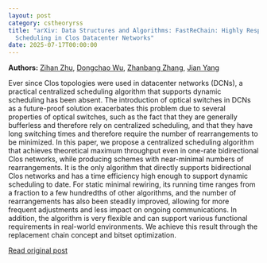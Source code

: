 ```yaml
---
layout: post
category: cstheoryrss
title: "arXiv: Data Structures and Algorithms: FastReChain: Highly Responsive and Low-Overhead Centralized Route
  Scheduling in Clos Datacenter Networks"
date: 2025-07-17T00:00:00
---
```


**Authors:** [Zihan Zhu](https://dblp.uni-trier.de/search?q=Zihan+Zhu), [Dongchao Wu](https://dblp.uni-trier.de/search?q=Dongchao+Wu), [Zhanbang Zhang](https://dblp.uni-trier.de/search?q=Zhanbang+Zhang), [Jian Yang](https://dblp.uni-trier.de/search?q=Jian+Yang)

Ever since Clos topologies were used in datacenter networks (DCNs), a
practical centralized scheduling algorithm that supports dynamic scheduling has
been absent. The introduction of optical switches in DCNs as a future-proof
solution exacerbates this problem due to several properties of optical
switches, such as the fact that they are generally bufferless and therefore
rely on centralized scheduling, and that they have long switching times and
therefore require the number of rearrangements to be minimized.
In this paper, we propose a centralized scheduling algorithm that achieves
theoretical maximum throughput even in one-rate bidirectional Clos networks,
while producing schemes with near-minimal numbers of rearrangements. It is the
only algorithm that directly supports bidirectional Clos networks and has a
time efficiency high enough to support dynamic scheduling to date. For static
minimal rewiring, its running time ranges from a fraction to a few hundredths
of other algorithms, and the number of rearrangements has also been steadily
improved, allowing for more frequent adjustments and less impact on ongoing
communications. In addition, the algorithm is very flexible and can support
various functional requirements in real-world environments. We achieve this
result through the replacement chain concept and bitset optimization.

[Read original post](http://arxiv.org/abs/2507.12265v1)
